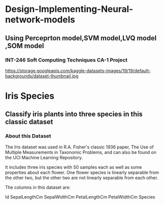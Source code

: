 # Design-Implementing-Neural-network-models
## Using Perceprton model,SVM model,LVQ model ,SOM model
### INT-246 Soft Computing Techniques CA-1 Project 


<img>https://storage.googleapis.com/kaggle-datasets-images/19/19/default-backgrounds/dataset-thumbnail.jpg</img>
# Iris Species
## Classify iris plants into three species in this classic dataset
### About this Dataset
The Iris dataset was used in R.A. Fisher's classic 1936 paper, The Use of Multiple Measurements in Taxonomic Problems, and can also be found on the UCI Machine Learning Repository.

It includes three iris species with 50 samples each as well as some properties about each flower. One flower species is linearly separable from the other two, but the other two are not linearly separable from each other.

The columns in this dataset are:

Id
SepalLengthCm
SepalWidthCm
PetalLengthCm
PetalWidthCm
Species
